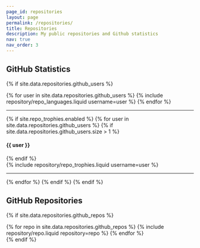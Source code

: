 ```yaml
---
page_id: repositories
layout: page
permalink: /repositories/
title: Repositories
description: My public repositories and Github statistics
nav: true
nav_order: 3
---
```


## GitHub Statistics

{% if site.data.repositories.github_users %}

<div class="repositories d-flex flex-wrap flex-md-row flex-column justify-content-between align-items-center">
{% for user in site.data.repositories.github_users %}
    {% include repository/repo_languages.liquid username=user %}
  {% endfor %}
</div>

---

{% if site.repo_trophies.enabled %}
{% for user in site.data.repositories.github_users %}
{% if site.data.repositories.github_users.size > 1 %}

  <h4>{{ user }}</h4>
  {% endif %}
  <div class="repositories d-flex flex-wrap flex-md-row flex-column justify-content-between align-items-center">
  {% include repository/repo_trophies.liquid username=user %}
  </div>

---

{% endfor %}
{% endif %}
{% endif %}

## GitHub Repositories

{% if site.data.repositories.github_repos %}

<div class="repositories d-flex flex-wrap flex-md-row flex-column justify-content-between align-items-center">
{% for repo in site.data.repositories.github_repos %}
    {% include repository/repo.liquid repository=repo %}
  {% endfor %}
</div>
{% endif %}
